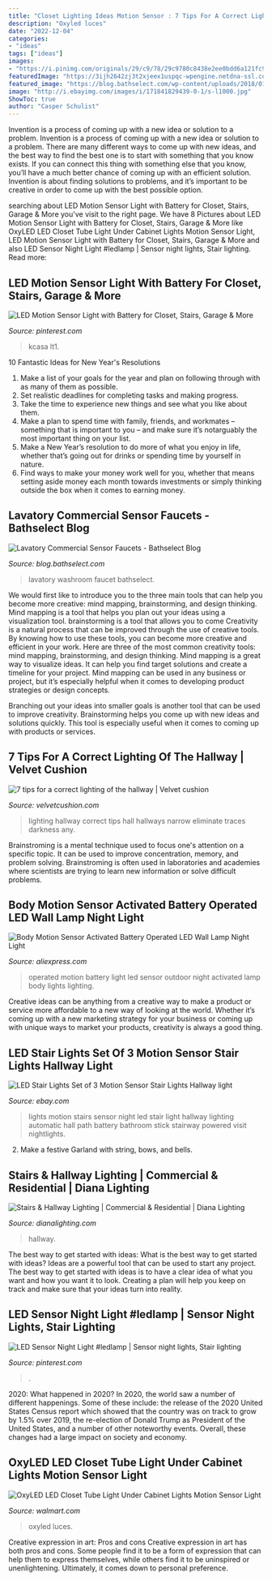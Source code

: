 ```yaml
---
title: "Closet Lighting Ideas Motion Sensor : 7 Tips For A Correct Lighting Of The Hallway"
description: "Oxyled luces"
date: "2022-12-04"
categories:
- "ideas"
tags: ["ideas"]
images:
- "https://i.pinimg.com/originals/29/c9/78/29c9780c8438e2ee0bdd6a121fc966a1.jpg"
featuredImage: "https://3ijh2642zj3t2xjeex1uspqc-wpengine.netdna-ssl.com/wp-content/uploads/2020/08/Stairs-Lighting-Round-Recessed-3-scaled.jpg"
featured_image: "https://blog.bathselect.com/wp-content/uploads/2018/01/commercial-motion-faucets-1.jpg"
image: "http://i.ebayimg.com/images/i/171841829439-0-1/s-l1000.jpg"
ShowToc: true
author: "Casper Schulist"
---
```



Invention is a process of coming up with a new idea or solution to a problem.
Invention is a process of coming up with a new idea or solution to a problem. There are many different ways to come up with new ideas, and the best way to find the best one is to start with something that you know exists. If you can connect this thing with something else that you know, you’ll have a much better chance of coming up with an efficient solution. Invention is about finding solutions to problems, and it’s important to be creative in order to come up with the best possible option.

	

		
searching about LED Motion Sensor Light with Battery for Closet, Stairs, Garage &amp; More you've visit to the right page. We have 8 Pictures about LED Motion Sensor Light with Battery for Closet, Stairs, Garage &amp; More like OxyLED LED Closet Tube Light Under Cabinet Lights Motion Sensor Light, LED Motion Sensor Light with Battery for Closet, Stairs, Garage &amp; More and also LED Sensor Night Light #ledlamp | Sensor night lights, Stair lighting. Read more:
		
    
## LED Motion Sensor Light With Battery For Closet, Stairs, Garage &amp; More

<img loading=lazy src="https://i.pinimg.com/736x/02/b2/d8/02b2d83ac71d226243a7567921cbbb88.jpg" onerror="this.onerror=null;this.src='https://tse1.mm.bing.net/th?id=OIP.D67UqC3_ncQ1WSc4gI9Q0AHaHY&amp;pid=15.1';" alt="LED Motion Sensor Light with Battery for Closet, Stairs, Garage &amp; More">

_Source: pinterest.com_

>kcasa lt1. 

	

10 Fantastic Ideas for New Year's Resolutions
1. Make a list of your goals for the year and plan on following through with as many of them as possible. 
2. Set realistic deadlines for completing tasks and making progress. 
3. Take the time to experience new things and see what you like about them. 
4. Make a plan to spend time with family, friends, and workmates – something that is important to you – and make sure it’s notarguably the most important thing on your list. 
5. Make a New Year’s resolution to do more of what you enjoy in life, whether that’s going out for drinks or spending time by yourself in nature. 
6. Find ways to make your money work well for you, whether that means setting aside money each month towards investments or simply thinking outside the box when it comes to earning money.

    
## Lavatory Commercial Sensor Faucets - Bathselect Blog

<img loading=lazy src="https://blog.bathselect.com/wp-content/uploads/2018/01/commercial-motion-faucets-1.jpg" onerror="this.onerror=null;this.src='https://tse2.mm.bing.net/th?id=OIP.kT9aDPcknyCyZqiEKyO81AHaFu&amp;pid=15.1';" alt="Lavatory Commercial Sensor Faucets - Bathselect Blog">

_Source: blog.bathselect.com_

>lavatory washroom faucet bathselect. 

	

We would first like to introduce you to the three main tools that can help you become more creative: mind mapping, brainstorming, and design thinking. Mind mapping is a tool that helps you plan out your ideas using a visualization tool. brainstorming is a tool that allows you to come
Creativity is a natural process that can be improved through the use of creative tools. By knowing how to use these tools, you can become more creative and efficient in your work. Here are three of the most common creativity tools: mind mapping, brainstorming, and design thinking.
Mind mapping is a great way to visualize ideas. It can help you find target solutions and create a timeline for your project. Mind mapping can be used in any business or project, but it’s especially helpful when it comes to developing product strategies or design concepts.

Branching out your ideas into smaller goals is another tool that can be used to improve creativity. Brainstorming helps you come up with new ideas and solutions quickly. This tool is especially useful when it comes to coming up with products or services.

    
## 7 Tips For A Correct Lighting Of The Hallway | Velvet Cushion

<img loading=lazy src="https://www.velvetcushion.com/sites/default/files/image-insert/lighting-of-the-hall-t.jpg" onerror="this.onerror=null;this.src='https://tse3.mm.bing.net/th?id=OIP.IpwPUZBpdgBSThFQ8fXC2wHaEi&amp;pid=15.1';" alt="7 tips for a correct lighting of the hallway | Velvet cushion">

_Source: velvetcushion.com_

>lighting hallway correct tips hall hallways narrow eliminate traces darkness any. 

	

Brainstroming is a mental technique used to focus one's attention on a specific topic. It can be used to improve concentration, memory, and problem solving. Brainstroming is often used in laboratories and academies where scientists are trying to learn new information or solve difficult problems.

    
## Body Motion Sensor Activated Battery Operated LED Wall Lamp Night Light

<img loading=lazy src="https://ae01.alicdn.com/kf/HTB18FHcLpXXXXX_XVXXq6xXFXXXM/Body-Motion-Sensor-Activated-Battery-Operated-LED-Wall-Lamp-Night-Light-Outdoor.jpg" onerror="this.onerror=null;this.src='https://tse4.mm.bing.net/th?id=OIP.SKlrb9HmKm9FMpKBxo10OwHaHa&amp;pid=15.1';" alt="Body Motion Sensor Activated Battery Operated LED Wall Lamp Night Light">

_Source: aliexpress.com_

>operated motion battery light led sensor outdoor night activated lamp body lights lighting. 

	

Creative ideas can be anything from a creative way to make a product or service more affordable to a new way of looking at the world. Whether it’s coming up with a new marketing strategy for your business or coming up with unique ways to market your products, creativity is always a good thing.

    
## LED Stair Lights Set Of 3 Motion Sensor Stair Lights Hallway Light

<img loading=lazy src="http://i.ebayimg.com/images/i/171841829439-0-1/s-l1000.jpg" onerror="this.onerror=null;this.src='https://tse1.mm.bing.net/th?id=OIP.ohLSlVRKIspMnQl1liWIJwHaFK&amp;pid=15.1';" alt="LED Stair Lights Set of 3 Motion Sensor Stair Lights Hallway light">

_Source: ebay.com_

>lights motion stairs sensor night led stair light hallway lighting automatic hall path battery bathroom stick stairway powered visit nightlights. 

	

2. Make a festive Garland with string, bows, and bells.

    
## Stairs &amp; Hallway Lighting | Commercial &amp; Residential | Diana Lighting

<img loading=lazy src="https://3ijh2642zj3t2xjeex1uspqc-wpengine.netdna-ssl.com/wp-content/uploads/2020/08/Stairs-Lighting-Round-Recessed-3-scaled.jpg" onerror="this.onerror=null;this.src='https://tse3.mm.bing.net/th?id=OIP._Yyoq7vRwfkBwsa0xzVexwHaJ4&amp;pid=15.1';" alt="Stairs &amp; Hallway Lighting | Commercial &amp; Residential | Diana Lighting">

_Source: dianalighting.com_

>hallway. 

	

The best way to get started with ideas: What is the best way to get started with ideas?
Ideas are a powerful tool that can be used to start any project. The best way to get started with ideas is to have a clear idea of what you want and how you want it to look. Creating a plan will help you keep on track and make sure that your ideas turn into reality.

    
## LED Sensor Night Light #ledlamp | Sensor Night Lights, Stair Lighting

<img loading=lazy src="https://i.pinimg.com/originals/29/c9/78/29c9780c8438e2ee0bdd6a121fc966a1.jpg" onerror="this.onerror=null;this.src='https://tse3.mm.bing.net/th?id=OIP.qvaA9PGUn8vL6QxT3yHiwAHaHa&amp;pid=15.1';" alt="LED Sensor Night Light #ledlamp | Sensor night lights, Stair lighting">

_Source: pinterest.com_

>. 

	

2020: What happened in 2020?
In 2020, the world saw a number of different happenings. Some of these include: the release of the 2020 United States Census report which showed that the country was on track to grow by 1.5% over 2019, the re-election of Donald Trump as President of the United States, and a number of other noteworthy events. Overall, these changes had a large impact on society and economy.

    
## OxyLED LED Closet Tube Light Under Cabinet Lights Motion Sensor Light

<img loading=lazy src="https://i5.walmartimages.com/asr/b297c849-2de5-4cf3-874c-547a250862f9_1.4de1589b2a8e208525bb9410f9b4eebe.jpeg" onerror="this.onerror=null;this.src='https://tse2.mm.bing.net/th?id=OIP.8nlYE4-XCTBU8alsF5d7lwHaHa&amp;pid=15.1';" alt="OxyLED LED Closet Tube Light Under Cabinet Lights Motion Sensor Light">

_Source: walmart.com_

>oxyled luces. 

	

Creative expression in art: Pros and cons
Creative expression in art has both pros and cons. Some people find it to be a form of expression that can help them to express themselves, while others find it to be uninspired or unenlightening. Ultimately, it comes down to personal preference.

